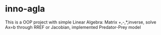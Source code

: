 # inno-agla
This is a OOP project with simple Linear Algebra: Matrix +,-,*,inverse, solve Ax=b through RREF or Jacobian, implemented Predator-Prey model
